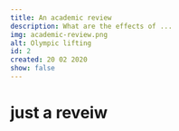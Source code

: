 ```yaml
---
title: An academic review
description: What are the effects of ...
img: academic-review.png
alt: Olympic lifting
id: 2
created: 20 02 2020
show: false
---
```

# just a reveiw